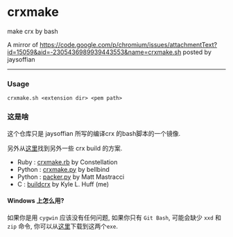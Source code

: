 crxmake
=======

make crx by bash

A mirror of https://code.google.com/p/chromium/issues/attachmentText?id=15059&aid=-2305436989939443553&name=crxmake.sh posted by jaysoffian

----------------------

### Usage

```
crxmake.sh <extension dir> <pem path>
```

### 这是啥

这个仓库只是 jaysoffian 所写的编译crx 的bash脚本的一个镜像.

另外从[这里](https://curetheitch.com/projects/buildcrx/other-building-utilities/)找到另外一些 crx build 的方案.

* Ruby : [crxmake.rb](http://github.com/Constellation/crxmake) by Constellation
* Python : [crxmake.py](http://github.com/bellbind/crxmake-python) by bellbind
* Python : [packer.py](http://grack.com/blog/2009/11/09/packing-chrome-extensions-in-python/) by Matt Mastracci
* C : [buildcrx](https://curetheitch.com/projects/buildcrx) by Kyle L. Huff (me)

#### Windows 上怎么用?

如果你是用 `cygwin` 应该没有任何问题, 如果你只有 `Git Bash`, 可能会缺少 `xxd` 和 `zip` 命令, 你可以从[这里](https://github.com/darkfe/crxmake/tree/master/bin)下载到这两个`exe`.
